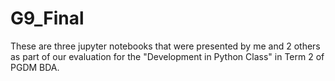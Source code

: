 # G9_Final

These are three jupyter notebooks that were presented by me and 2 others as part of our evaluation for the "Development in Python Class" in Term 2 of PGDM BDA.
